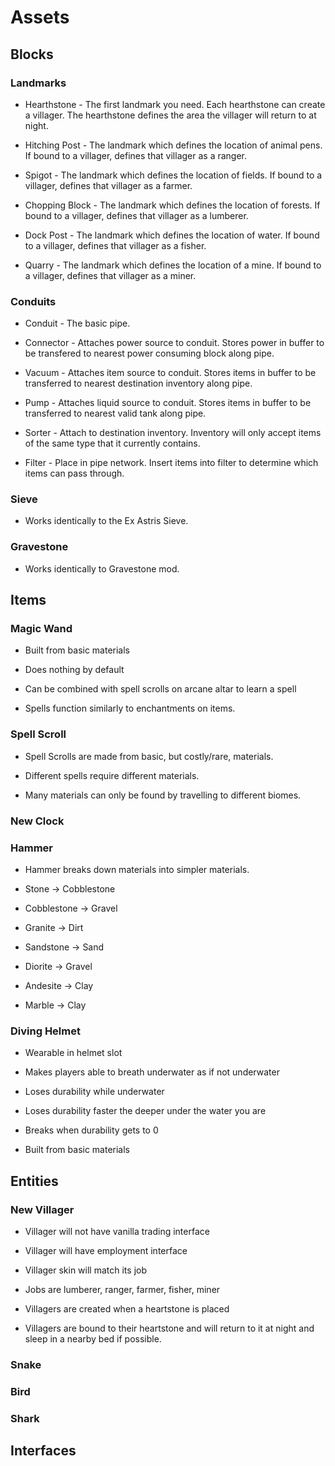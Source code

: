 # Assets

## Blocks

### Landmarks

- Hearthstone - The first landmark you need. Each hearthstone can create a villager. The hearthstone defines the area the villager will return to at night.

- Hitching Post - The landmark which defines the location of animal pens. If bound to a villager, defines that villager as a ranger.

- Spigot - The landmark which defines the location of fields. If bound to a villager, defines that villager as a farmer.

- Chopping Block - The landmark which defines the location of forests. If bound to a villager, defines that villager as a lumberer.

- Dock Post - The landmark which defines the location of water. If bound to a villager, defines that villager as a fisher.

- Quarry - The landmark which defines the location of a mine. If bound to a villager, defines that villager as a miner.

### Conduits

- Conduit - The basic pipe.

- Connector - Attaches power source to conduit. Stores power in buffer to be transfered to nearest power consuming block along pipe.

- Vacuum - Attaches item source to conduit. Stores items in buffer to be transferred to nearest destination inventory along pipe.

- Pump - Attaches liquid source to conduit. Stores items in buffer to be transferred to nearest valid tank along pipe.

- Sorter - Attach to destination inventory. Inventory will only accept items of the same type that it currently contains.

- Filter - Place in pipe network. Insert items into filter to determine which items can pass through.

### Sieve

- Works identically to the Ex Astris Sieve.

### Gravestone

- Works identically to Gravestone mod.

## Items

### Magic Wand

- Built from basic materials

- Does nothing by default

- Can be combined with spell scrolls on arcane altar to learn a spell

- Spells function similarly to enchantments on items.

### Spell Scroll

- Spell Scrolls are made from basic, but costly/rare, materials.

- Different spells require different materials.

- Many materials can only be found by travelling to different biomes.

### New Clock

### Hammer

- Hammer breaks down materials into simpler materials. 

- Stone -> Cobblestone

- Cobblestone -> Gravel

- Granite -> Dirt

- Sandstone -> Sand

- Diorite -> Gravel

- Andesite -> Clay

- Marble -> Clay

### Diving Helmet

- Wearable in helmet slot

- Makes players able to breath underwater as if not underwater

- Loses durability while underwater

- Loses durability faster the deeper under the water you are

- Breaks when durability gets to 0

- Built from basic materials

## Entities

### New Villager

- Villager will not have vanilla trading interface

- Villager will have employment interface

- Villager skin will match its job

- Jobs are lumberer, ranger, farmer, fisher, miner

- Villagers are created when a heartstone is placed

- Villagers are bound to their heartstone and will return to it at night and sleep in a nearby bed if possible.

### Snake

### Bird

### Shark

## Interfaces



